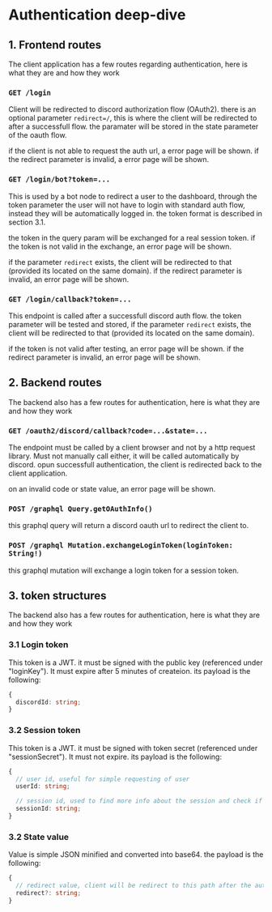 # Authentication deep-dive

## 1. Frontend routes

The client application has a few routes regarding authentication, here is what they are and how they work

### `GET /login`

Client will be redirected to discord authorization flow (OAuth2).
there is an optional parameter `redirect=/`, this is where the client will be redirected to after a successfull flow.
the paramater will be stored in the state parameter of the oauth flow.

if the client is not able to request the auth url, a error page will be shown.
if the redirect parameter is invalid, a error page will be shown.

### `GET /login/bot?token=...`

This is used by a bot node to redirect a user to the dashboard, through the token parameter the user will not have to login with standard auth flow, instead they will be automatically logged in. the token format is described in section 3.1.

the token in the query param will be exchanged for a real session token.
if the token is not valid in the exchange, an error page will be shown.

if the parameter `redirect` exists, the client will be redirected to that (provided its located on the same domain).
if the redirect parameter is invalid, an error page will be shown.

### `GET /login/callback?token=...`

This endpoint is called after a successfull discord auth flow. the token parameter will be tested and stored, if the parameter `redirect` exists, the client will be redirected to that (provided its located on the same domain).

if the token is not valid after testing, an error page will be shown.
if the redirect parameter is invalid, an error page will be shown.

## 2. Backend routes

The backend also has a few routes for authentication, here is what they are and how they work

### `GET /oauth2/discord/callback?code=...&state=...`

The endpoint must be called by a client browser and not by a http request library. Must not manually call either, it will be called automatically by discord. opun successfull authentication, the client is redirected back to the client application.

on an invalid code or state value, an error page will be shown.

### `POST /graphql Query.getOAuthInfo()`

this graphql query will return a discord oauth url to redirect the client to.

### `POST /graphql Mutation.exchangeLoginToken(loginToken: String!)`

this graphql mutation will exchange a login token for a session token.

## 3. token structures

The backend also has a few routes for authentication, here is what they are and how they work

### 3.1 Login token

This token is a JWT. it must be signed with the public key (referenced under "loginKey").
It must expire after 5 minutes of createion. its payload is the following:
```ts
{
  discordId: string;
}
```

### 3.2 Session token

This token is a JWT. it must be signed with token secret (referenced under "sessionSecret").
It must not expire. its payload is the following:
```ts
{
  // user id, useful for simple requesting of user
  userId: string;

  // session id, used to find more info about the session and check if it expired
  sessionId: string;
}
```

### 3.2 State value

Value is simple JSON minified and converted into base64. the payload is the following:
```ts
{
  // redirect value, client will be redirect to this path after the auth flow
  redirect?: string;
}
```
